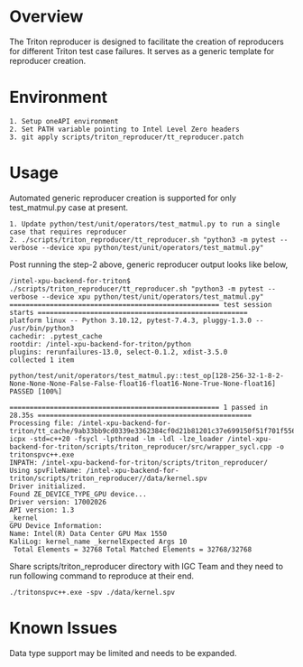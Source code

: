 # Overview
The Triton reproducer is designed to facilitate the creation of reproducers for different Triton test case failures. It serves as a generic template for reproducer creation.


# Environment
    1. Setup oneAPI environment 
    2. Set PATH variable pointing to Intel Level Zero headers
    3. git apply scripts/triton_reproducer/tt_reproducer.patch

# Usage
Automated generic reproducer creation is supported for only test_matmul.py case at present.

    1. Update python/test/unit/operators/test_matmul.py to run a single case that requires reproducer
    2. ./scripts/triton_reproducer/tt_reproducer.sh "python3 -m pytest --verbose --device xpu python/test/unit/operators/test_matmul.py" 

Post running the step-2 above, generic reproducer output looks like below,

```
/intel-xpu-backend-for-triton$ ./scripts/triton_reproducer/tt_reproducer.sh "python3 -m pytest --verbose --device xpu python/test/unit/operators/test_matmul.py" 
==================================================== test session starts ====================================================
platform linux -- Python 3.10.12, pytest-7.4.3, pluggy-1.3.0 -- /usr/bin/python3
cachedir: .pytest_cache
rootdir: /intel-xpu-backend-for-triton/python
plugins: rerunfailures-13.0, select-0.1.2, xdist-3.5.0
collected 1 item                                                                                                            

python/test/unit/operators/test_matmul.py::test_op[128-256-32-1-8-2-None-None-None-False-False-float16-float16-None-True-None-float16] PASSED [100%]

==================================================== 1 passed in 28.35s =====================================================
Processing file: /intel-xpu-backend-for-triton/tt_cache/9ab33bb9cd0339e3362384cf0d21b81201c37e699150f51f701f5562a9b85521/_kernel.spv
icpx -std=c++20 -fsycl -lpthread -lm -ldl -lze_loader /intel-xpu-backend-for-triton/scripts/triton_reproducer/src/wrapper_sycl.cpp -o tritonspvc++.exe
INPATH: /intel-xpu-backend-for-triton/scripts/triton_reproducer/
Using spvFileName: /intel-xpu-backend-for-triton/scripts/triton_reproducer//data/kernel.spv
Driver initialized.
Found ZE_DEVICE_TYPE_GPU device...
Driver version: 17002026
API version: 1.3
_kernel
GPU Device Information:
Name: Intel(R) Data Center GPU Max 1550
KaliLog: kernel_name _kernelExpected Args 10
 Total Elements = 32768 Total Matched Elements = 32768/32768
```

Share scripts/triton_reproducer directory with IGC Team and they need to run following command to reproduce at their end.
```
./tritonspvc++.exe -spv ./data/kernel.spv
```

# Known Issues
Data type support may be limited and needs to be expanded.
